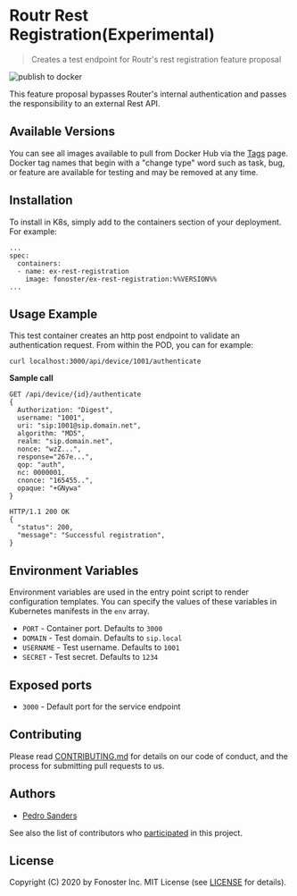 # Routr Rest Registration(Experimental)

> Creates a test endpoint for Routr's rest registration feature proposal

![publish to docker](https://github.com/fonoster/ex-rest-registration/workflows/publish%20to%20docker%20hub/badge.svg)

This feature proposal bypasses Router's internal authentication and passes the responsibility to an external Rest API.

## Available Versions

You can see all images available to pull from Docker Hub via the [Tags](https://hub.docker.com/repository/docker/fonoster/ex-rest-registration/tags?page=1) page. Docker tag names that begin with a "change type" word such as task, bug, or feature are available for testing and may be removed at any time.

## Installation

To install in K8s, simply add to the containers section of your deployment. For example:

```
...
spec:
  containers:
  - name: ex-rest-registration
    image: fonoster/ex-rest-registration:%%VERSION%%
...
```

## Usage Example

This test container creates an http post endpoint to validate an authentication request. From within the POD, you can for example:

```
curl localhost:3000/api/device/1001/authenticate
```

**Sample call**

```
GET /api/device/{id}/authenticate
{
  Authorization: "Digest",
  username: "1001",
  uri: "sip:1001@sip.domain.net",
  algorithm: "MD5",
  realm: "sip.domain.net",
  nonce: "wzZ...",
  response="267e...",
  qop: "auth",
  nc: 0000001,
  cnonce: "165455..",
  opaque: "+GNywa"
}

HTTP/1.1 200 OK
{
  "status": 200,
  "message": "Successful registration",
}
```

## Environment Variables

Environment variables are used in the entry point script to render configuration templates. You can specify the values of these variables in Kubernetes manifests in the `env` array.

- `PORT` - Container port. Defaults to `3000`
- `DOMAIN` - Test domain. Defaults to `sip.local`
- `USERNAME` - Test username. Defaults to `1001`
- `SECRET` - Test secret. Defaults to `1234`

## Exposed ports

- `3000` - Default port for the service endpoint

## Contributing

Please read [CONTRIBUTING.md](https://github.com/fonoster/fonos/blob/master/CONTRIBUTING.md) for details on our code of conduct, and the process for submitting pull requests to us.

## Authors

- [Pedro Sanders](https://github.com/psanders)

See also the list of contributors who [participated](https://github.com/fonoster/ex-rest-registration/contributors) in this project.

## License

Copyright (C) 2020 by Fonoster Inc. MIT License (see [LICENSE](https://github.com/fonoster/fonos/blob/master/LICENSE) for details).
